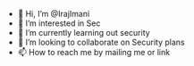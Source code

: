 - 👋 Hi, I’m @IrajImani
- 👀 I’m interested in Sec
- 🌱 I’m currently learning out security
- 💞️ I’m looking to collaborate on Security plans
- 📫 How to reach me by mailing me or link

<!---
IrajImani/IrajImani is a ✨ special ✨ repository because its `README.md` (this file) appears on your GitHub profile.
You can click the Preview link to take a look at your changes.
--->

